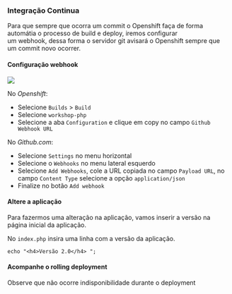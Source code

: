 ### Integração Continua

Para que sempre que ocorra um commit o Openshift faça de forma automátia o processo de build e deploy, iremos configurar  
um webhook, dessa forma o servidor git avisará o Openshift sempre que um commit novo ocorrer.

#### Configuração webhook

![](https://storage.googleapis.com/workshop-openshift/webhook.gif)

No _Openshift_:

* Selecione `Builds` &gt; `Build`
* Selecione `workshop-php`
* Selecione a aba `Configuration` e clique em copy no campo `Github Webhook URL`

No _Github.com_:

* Selecione `Settings` no menu horizontal
* Selecione o `Webhooks` no menu lateral esquerdo 
* Selecione `Add Webhooks`, cole a URL copiada no campo `Payload URL`, no campo `Content Type` selecione a opção `application/json`
* Finalize no botão `Add webhook`

#### Altere a aplicação

Para fazermos uma alteração na aplicação, vamos inserir a versão na página inicial da aplicação.

No `index.php` insira uma linha com a versão da aplicação.

```
echo "<h4>Versão 2.0</h4> ";
```

#### Acompanhe o rolling deployment

Observe que não ocorre indisponibilidade durante o deployment

